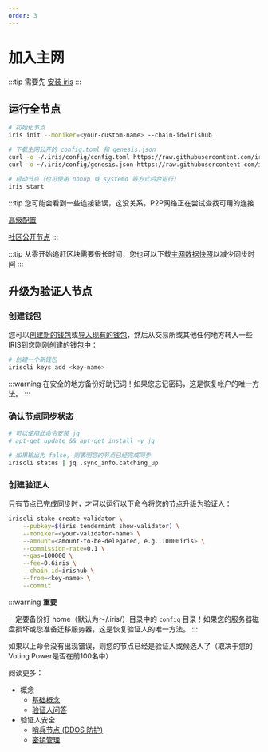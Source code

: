 ```yaml
---
order: 3
---
```


# 加入主网

:::tip
需要先 [安装 iris](install.md)
:::

## 运行全节点

```bash
# 初始化节点
iris init --moniker=<your-custom-name> --chain-id=irishub

# 下载主网公开的 config.toml 和 genesis.json
curl -o ~/.iris/config/config.toml https://raw.githubusercontent.com/irisnet/mainnet/master/config/config.toml
curl -o ~/.iris/config/genesis.json https://raw.githubusercontent.com/irisnet/mainnet/master/config/genesis.json

# 启动节点（也可使用 nohup 或 systemd 等方式后台运行）
iris start
```

:::tip
您可能会看到一些连接错误，这没关系，P2P网络正在尝试查找可用的连接

[高级配置](＃TODO)

[社区公开节点](https://github.com/irisnet/mainnet/blob/master/config/community-peers.md)
:::

:::tip
从零开始追赶区块需要很长时间，您也可以下载[主网数据快照](＃TODO)以减少同步时间
:::

## 升级为验证人节点

### 创建钱包

您可以[创建新的钱包](../cli-client/keys/add.md＃create-a-new-key)或[导入现有的钱包](../cli-client/keys/add.md＃recover-an-existing-key)，然后从交易所或其他任何地方转入一些IRIS到您刚刚创建的钱包中：

```bash
# 创建一个新钱包
iriscli keys add <key-name>
```

:::warning
在安全的地方备份好助记词！如果您忘记密码，这是恢复帐户的唯一方法。
:::

### 确认节点同步状态

```bash
# 可以使用此命令安装 jq
# apt-get update && apt-get install -y jq

# 如果输出为 false, 则表明您的节点已经完成同步
iriscli status | jq .sync_info.catching_up
```

### 创建验证人

只有节点已完成同步时，才可以运行以下命令将您的节点升级为验证人：

```bash
iriscli stake create-validator \
    --pubkey=$(iris tendermint show-validator) \
    --moniker=<your-validator-name> \
    --amount=<amount-to-be-delegated, e.g. 10000iris> \
    --commission-rate=0.1 \
    --gas=100000 \
    --fee=0.6iris \
    --chain-id=irishub \
    --from=<key-name> \
    --commit
```

:::warning
**重要**

一定要备份好 home（默认为〜/.iris/）目录中的 `config` 目录！如果您的服务器磁盘损坏或您准备迁移服务器，这是恢复验证人的唯一方法。
:::

如果以上命令没有出现错误，则您的节点已经是验证人或候选人了（取决于您的Voting Power是否在前100名中）

阅读更多：

- 概念
  - [基础概念](../concepts/general-concepts.md)
  - [验证人问答](../concepts/validator-faq.md)
- 验证人安全
  - [哨兵节点 (DDOS 防护)](../concepts/sentry-nodes.md)
  - [密钥管理](#TODO)
